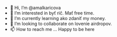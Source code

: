 - 👋 Hi, I’m @amalkaricova
- 👀 I’m interested in byť rič. Mať free time.
- 🌱 I’m currently learning ako zdaniť my money.
- 💞️ I’m looking to collaborate on lovenie airdropov.
- 📫 How to reach me ...
Happy to be here
